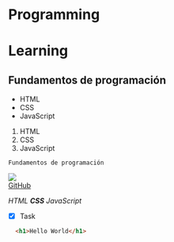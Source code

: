 # Programming
# Learning
## Fundamentos de programación

- HTML
- CSS
- JavaScript

1. HTML
2. CSS
3. JavaScript

~~~
Fundamentos de programación
~~~

![](https://upload.wikimedia.org/wikipedia/commons/thumb/9/99/Unofficial_JavaScript_logo_2.svg/512px-Unofficial_JavaScript_logo_2.svg.png)
<br>
[GitHub](https://github.com)

*HTML*
***CSS***
_JavaScript_

- [x] Task

```html
  <h1>Hello World</h1>
```
